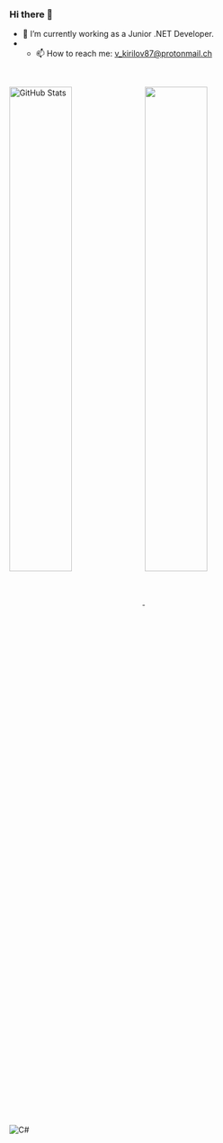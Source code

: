 ### Hi there 👋
- 🌱 I’m currently working as a Junior .NET Developer.
- - 📫 How to reach me: v_kirilov87@protonmail.ch
<br>

<a href="#"><img align="center" width="47%" src="https://github-readme-stats.vercel.app/api?username=v-kirilov&show_icons=true&theme=dark&include_all_commits=true&hide_border=true" alt="GitHub Stats" />
</a> <a href="#"><img align="center" width="47%" src="https://github-readme-stats.vercel.app/api/top-langs/?username=v-kirilov&layout=compact&theme=dark&hide_border=true" /></a>

<a href="https://docs.microsoft.com/en-us/dotnet/csharp/"><img align="left" src="https://img.shields.io/badge/C%23-239120?style=for-the-badge&logo=c-sharp&logoColor=white" alt="C#" /></a>
<br>
<br>
